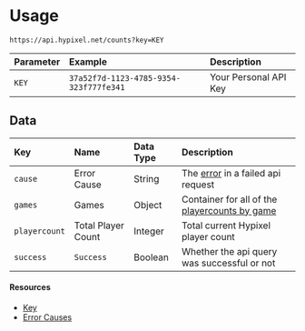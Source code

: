 # Usage
`https://api.hypixel.net/counts?key=KEY`

|Parameter|Example|Description|
|:-|:-|:-|
|`KEY`|`37a52f7d-1123-4785-9354-323f777fe341`|Your Personal API Key|

## Data
|Key|Name|Data Type|Description|
|:-|:-|:-|:-|
|`cause`|Error Cause|String|The [error](https://github.com/Mysterium422/Hypixel-Api-Docs/blob/main/Counts/Errors.md) in a failed api request|
|`games`|Games|Object|Container for all of the [playercounts by game](https://github.com/Mysterium422/Hypixel-Api-Docs/tree/main/Counts/games)|
|`playercount`|Total Player Count|Integer|Total current Hypixel player count|
|`success`|`Success`|Boolean|Whether the api query was successful or not|

#### Resources
- [Key](https://github.com/Mysterium422/Hypixel-Api-Docs/blob/main/API%20Usage/GetAKey.md)
- [Error Causes](https://github.com/Mysterium422/Hypixel-Api-Docs/blob/main/Counts/Errors.md)